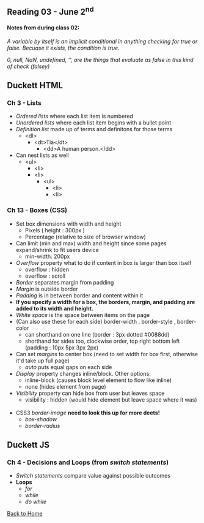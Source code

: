 ## Reading 03 - June 2<sup>nd</sup>

#### Notes from during class 02:

*A variable by itself is an implicit conditional in anything checking for true or false. Becuase it exists, the condition is true.*

*0, null, NaN, undefined, '', are the things that evaluate as false in this kind of check (falsey)*

## **Duckett HTML**

### Ch 3 - Lists
- *Ordered lists* where each list item is numbered
- *Unordered lists* where each list item begins with a bullet point
- *Definition list* made up of terms and definitons for those terms
  - \<dl> 
    - \<dt>Tia\</dt>
      - \<dd>A human person.\</dd>
- Can nest lists as well 
  - \<ul>
    - \<li>
    - \<li>
      - \<ul>
        - \<li>
        - \<li>

### Ch 13 - Boxes (CSS)
- Set box dimensions with width and height
  - Pixels ( height : 300px )
  - Percentage (relative to size of browser window)
- Can limit (min and max) width and height since some pages expand/shrink to fit users device
  - min-width: 200px   
- *Overflow* property what to do if content in box is larger than box itself
  - overflow : hidden
  - overflow : scroll
- *Border* separates margin from padding
- *Margin* is outside border
- *Padding* is in between border and content within it
- **If you specify a width for a box, the borders, margin, and padding are added to its width and height.**
- *White space* is the space between items on the page
- (Can also use these for each side) border-width , border-style , border-color 
  - can shorthand on one line (border : 3px dotted #0088dd)
  - shorthand for sides too, clockwise order, top right bottom left (padding : 10px 5px 3px 2px)
- Can set *margins* to center box (need to set width for box first, otherwise it'd take up full page)
  - *auto* puts equal gaps on each side
- *Display* property changes inline/block. Other options:
  - inline-block (causes block level element to flow like inline)
  - none (hides element from page)
- *Visibility* property can hide box from user but leaves space
  - visibility : hidden (would hide element but leave space where it was)
<br></br>
- CSS3 *border-image* **need to look this up for more deets!**
  - *box-shadow*
  - *border-radius*

## **Duckett JS**

### Ch 4 - Decisions and Loops (from *switch statements*)
- *Switch statements* compare value against possible outcomes
- **Loops**
  - *for*
  - *while*
  - *do while*



[Back to Home](README.md)